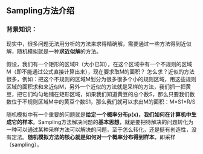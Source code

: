 
## Sampling方法介绍

### 背景知识：
现实中，很多问题无法用分析的方法来求得精确解，需要通过一些方法得到近似解，随机模拟就是一种**求近似解**的方法。

假设，我们有一个矩形的区域R（大小已知），在这个区域中有一个不规则的区域M（即不能通过公式直接计算出来），现在要求取M的面积？ 怎么求？近似的方法很多，例如：把这个不规则的区域M划分为很多很多个小的规则区域，用这些规则区域的面积求和来近似M，另外一个近似的方法就是采样的方法，我们抓一把黄豆，把它们均匀地铺在矩形区域，如果我们知道黄豆的总个数S，那么只要我们数数位于不规则区域M中的黄豆个数S1，那么我们就可以求出M的面积：M=S1*R/S

随机模拟中有一个重要的问题就是**给定一个概率分布p(x)，我们如何在计算机中生成它的样本**。Sampling方法解决问题的**基本思想**，就是要把待解决的问题转化为一种可以通过某种采样方法可以解决的问题，至于怎么转化，还是挺有创造性，没有定法。**随机模拟方法的核心就是如何对一个概率分布得到样本**，即采样（sampling）。






<!--stackedit_data:
eyJoaXN0b3J5IjpbMjE0Njg1OTU4MSwtMTEzNzMwNzk2NCwxNj
UyMjczMzg4LDE4MDY4MzkxOTgsLTM1NzA3MDQ4MywxMjExNDQx
NzddfQ==
-->